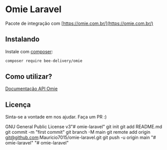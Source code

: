 # Omie Laravel

Pacote de integração com [https://omie.com.br/](https://omie.com.br/)

## Instalando

Instale com [composer](https://getcomposer.org/):

```bash
composer require bee-delivery/omie
```

## Como utilizar?

[Documentação API Omie](https://developer.omie.com.br/)


## Licença

Sinta-se a vontade em nos ajudar. Faça um PR :)

GNU General Public License v3"# omie-laravel"  git init git add README.md git commit -m "first commit" git branch -M main git remote add origin git@github.com:Mauricio7015/omie-laravel.git git push -u origin main
"# omie-laravel" 
"# omie-laravel" 
